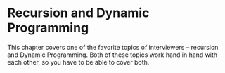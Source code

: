 # Recursion and Dynamic Programming
This chapter covers one of the favorite topics of interviewers – recursion and Dynamic Programming. Both of these topics work hand in hand with each other, so you have to be able to cover both.
 
